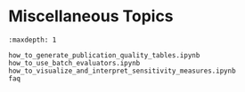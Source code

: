 # Miscellaneous Topics

```{toctree}
:maxdepth: 1

how_to_generate_publication_quality_tables.ipynb
how_to_use_batch_evaluators.ipynb
how_to_visualize_and_interpret_sensitivity_measures.ipynb
faq
```
